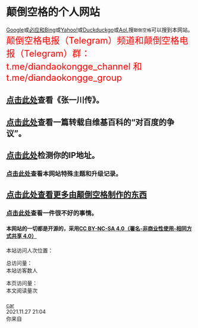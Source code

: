 # 颠倒空格的个人网站
<!--[![颠倒空格](https://user-images.githubusercontent.com/94299076/167138129-4174978a-a417-4c03-ad4c-c89d289e9858.png)](https://diandaokongge.github.io/)  
<font size="6">diandaokongge是颠倒空格的拼音。 </font>  
### 什么是颠倒空格？颠倒空格是一种特殊的符号，可以把它同一行后面的文字颠倒，而它是空格形式，所以叫：`颠倒空格`。我是不会给你颠倒空格的。  
#### 谁提出“颠倒空格”这个名字的？我忘了。是在2020年6月14±5日某人用Classin发给我三种奇怪空格，并附了使用方法。第一种的名字我忘了，是用了Classin的bug，发过去后会让聊天区空出一大片空白，目前已失传。第二种是颠倒空格。第三种只有一行，但是能发送很长一大段。因为之前Classin也流传颠倒空格，但没有名字，所以我在此由衷感谢给我颠倒空格，给颠倒空格起名的同学，尽管我连他是谁都忘了。  
**一位为颠倒空格作出巨大贡献的人：[yjt](https://diandaokongge.github.io/article/yjt)**   -->
[Google](https://www.google.com)或[必应和Bing](https://www.bing.com)或[Yahoo!](https://www.yahoo.com)或[Duckduckgo](https://duckduckgo.com)或[Aol.](https://www.aol.com)搜`颠倒空格`可以搜到本网站。  
<font size="5" color="red">颠倒空格电报（Telegram）频道和颠倒空格电报（Telegram）群：t.me/diandaokongge_channel  和  t.me/diandaokongge_group</font>  
## [点击此处](https://diandaokongge.github.io/zyc)查看《张一川传》。  
## [点击此处](https://diandaokongge.github.io/article/sb)查看一篇转载自维基百科的“对百度的争议”。
## [点击此处](https://diandaokongge.github.io/checkip)检测你的IP地址。
### [点击此处](https://diandaokongge.github.io/update)查看本网站特殊主题和升级记录。 
## **[点击此处查看更多由颠倒空格制作的东西](https://diandaokongge.github.io/more)**
### [点击此处](https://diandaokongge.github.io/article/bad)查看一件很不好的事情。  

<!-- 公示：公元2021年12月1日北京时间晚上8时50分至9时18分,被LOIC攻击。据站长调查，在那一段时间里，本网站被一名姓姜的黑客攻击，是站长的某同班同学，性别男，当时11岁。在第二天，姜向站长承认错误，故我不再追究其责任。  
 公示：在2022年4月下旬，时常有LOIC和HOIC攻击本网站。据站长调查，在那一段时间里，本网站被一名骇客——张一川攻击，至少攻击了10个G，是站长的某朋友，性别男，当时11岁，态度极其恶劣。站长对骇客张一川进行了五倍的以牙还牙。 -->

#### 本网站的一切都是开源的，采用[CC BY-NC-SA 4.0（署名-非商业性使用-相同方式共享 4.0）](https://creativecommons.org/licenses/by-nc-sa/4.0/deed.zh)

本站访问人次位置：

<script type="text/javascript" src="//rf.revolvermaps.com/0/0/6.js?i=5urd982oaqn&amp;m=7&amp;c=e63100&amp;cr1=ffffff&amp;f=arial&amp;l=0&amp;bv=90&amp;lx=-420&amp;ly=420&amp;hi=20&amp;he=7&amp;hc=a8ddff&amp;rs=80" async="async"></script>

<script type="text/javascript" src="busuanzi.js"></script>    
<script async src="//busuanzi.ibruce.info/busuanzi/2.3/busuanzi.pure.mini.js">
</script>  

总访问量：  
<span id="busuanzi_container_site_uv">
  本站访客数<span id="busuanzi_value_site_uv"></span>人
</span>

本页访问量：  
<span id="busuanzi_container_page_pv">
  本文阅读量<span id="busuanzi_value_page_pv"></span>次
</span>

<script type="text/javascript" src="https://www.c1n.cn/js/checkUrl.js" ></script>

<script  color="114,514,191" opacity='1' zIndex="-1" count="200" src="https://cdn.bootcss.com/canvas-nest.js/2.0.4/canvas-nest.js" type="text/javascript"></script>

### <span id="runtime_span"></span><script type="text/javascript">function show_runtime(){window.setTimeout("show_runtime()",1000);X=new Date("11/27/2021 21:04:00");Y=new Date();T=(Y.getTime()-X.getTime());M=24*60*60*1000;a=T/M;A=Math.floor(a);b=(a-A)*24;B=Math.floor(b);c=(b-B)*60;C=Math.floor((b-B)*60);D=Math.floor((c-C)*60);runtime_span.innerHTML="本站已运行: "+A+"天"+B+"小时"+C+"分"+D+"秒"}show_runtime();</script> 

[car](https://diandaokongge.github.io/时间像小马车.m4a)  
2021.11.27  21:04  
    <script language="javascript">
function getCurrentDate(){
	var date=new Date();
	var monthArray=new Array("January","February","March","April","May","June","July","August","September","October","November","December");
	var weekArray=new Array("Sunday","Monday","Tuesday","Wednesday","Thursday","Friday","Saturday");
	month=date.getMonth();
	day=date.getDate();
	if(day.toString().length==1){
		day="0"+day.toString();
	}
	document.write(monthArray[month]+" "+day+", "+date.getFullYear()+" "+weekArray[date.getDay()]);
}
</script>
	  <script language="javascript">
function getyeargood(){
	var date=new Date();
	var monthArray=new Array(" "," "," "," "," "," "," "," "," "," "," "," ");
	var weekArray=new Array("","","","","","","");
	month=date.getMonth();
	day=date.getDate();
	if(day.toString().length==1){
		day="0"+day.toString();
	}
	document.write("Copyright © 2021 - " + date.getFullYear() + "   diandaokongge All Rights Reserved.");
}
	  </script>
你来自
	  <script language="javascript">

fetch('https://api.ipify.org?format=json')
  .then(response => response.json())
  .then(data => {
    document.getElementById("myIp").innerHTML = data.ip;
  })
  .catch(error => console.error(error));

	  </script>

<p id="myIp"></p>

   [反馈](https://diandaokongge.github.io/fdbk)  
**友链：[张一川的网站1](http://bjjh201703.com/)[张一川的网站2](https://zzzzzyc.github.io)**
